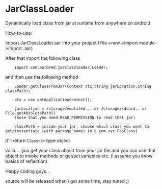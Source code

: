 # JarClassLoader
Dynamically load class from jar at runtime from anywhere on android

How-to-use:

Import JarClassLoader.aar into your project (File->new->import module->import .aar)

After that import the following class

```
    import com.mordred.jarclassloader.Loader;
```

and then use the following method

```
    Loader.getClassFromJar(Context ctx,String jarLocation,String classPath);

    ctx = use getApplicationContext();

    jarLocation = /storage/emulated... or /storage/sdcard.. or File.getAbsolutePath()
    (note that you need READ_PERMISSION to read that jar)
    
    classPath = inside your jar, choose which class you want to get/instantiate (with package name) (e.g com.xyz.FooClass)

```

It'll return ```Class<?>``` type object

voila.... you get your class object from your jar file and you can use that object to invoke methods or get/set variables etc. (i assume you know basics of reflection)

Happy coding guys...

source will be released when i get some time, stay tuned ;)
